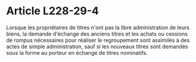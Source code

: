 # Article L228-29-4

Lorsque les propriétaires de titres n'ont pas la libre administration de leurs biens, la demande d'échange des anciens titres et les achats ou cessions de rompus nécessaires pour réaliser le regroupement sont assimilés à des actes de simple administration, sauf si les nouveaux titres sont demandés sous la forme au porteur en échange de titres nominatifs.
